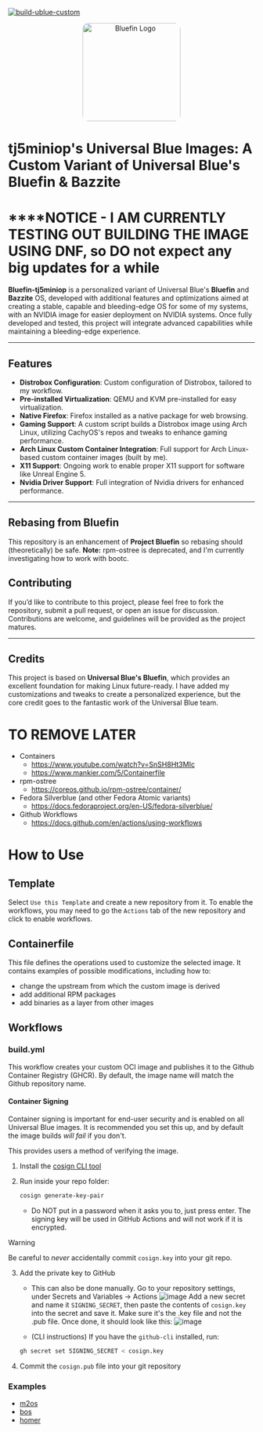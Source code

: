 [![build-ublue-custom](https://github.com/tj5miniop/bluefin-custom/actions/workflows/build.yml/badge.svg)](https://github.com/tj5miniop/bluefin-custom/actions/workflows/build.yml)

<p align="center">
  <img src="Bluefin-Logo.png" alt="Bluefin Logo" style="border-radius:12px; width:200px;">
</p>

# tj5miniop's Universal Blue Images: A Custom Variant of Universal Blue's Bluefin & Bazzite

# ****NOTICE - I AM CURRENTLY TESTING OUT BUILDING THE IMAGE USING DNF, so DO not expect any big updates for a while

**Bluefin-tj5miniop** is a personalized variant of Universal Blue's **Bluefin** and **Bazzite** OS, developed with additional features and optimizations aimed at creating a stable, capable and bleeding-edge OS for some of my systems, with an NVIDIA image for easier deployment on NVIDIA systems. Once fully developed and tested, this project will integrate advanced capabilities while maintaining a bleeding-edge experience. 

---

## Features

- **Distrobox Configuration**: Custom configuration of Distrobox, tailored to my workflow.
- **Pre-installed Virtualization**: QEMU and KVM pre-installed for easy virtualization.
- **Native Firefox**: Firefox installed as a native package for web browsing.
- **Gaming Support**: A custom script builds a Distrobox image using Arch Linux, utilizing CachyOS's repos and tweaks to enhance gaming performance.
- **Arch Linux Custom Container Integration**: Full support for Arch Linux-based custom container images (built by me).
- **X11 Support**: Ongoing work to enable proper X11 support for software like Unreal Engine 5.
- **Nvidia Driver Support**: Full integration of Nvidia drivers for enhanced performance.

---

## Rebasing from Bluefin

This repository is an enhancement of **Project Bluefin** so rebasing should (theoretically) be safe. **Note:** rpm-ostree is deprecated, and I'm currently investigating how to work with bootc.

## Contributing

If you’d like to contribute to this project, please feel free to fork the repository, submit a pull request, or open an issue for discussion. Contributions are welcome, and guidelines will be provided as the project matures.

---

## Credits

This project is based on **Universal Blue's Bluefin**, which provides an excellent foundation for making Linux future-ready. I have added my customizations and tweaks to create a personalized experience, but the core credit goes to the fantastic work of the Universal Blue team.


# TO REMOVE LATER
- Containers
  - https://www.youtube.com/watch?v=SnSH8Ht3MIc
  - https://www.mankier.com/5/Containerfile
- rpm-ostree
  - https://coreos.github.io/rpm-ostree/container/
- Fedora Silverblue (and other Fedora Atomic variants)
  - https://docs.fedoraproject.org/en-US/fedora-silverblue/
- Github Workflows
  - https://docs.github.com/en/actions/using-workflows

# How to Use

## Template

Select `Use this Template` and create a new repository from it. To enable the workflows, you may need to go the `Actions` tab of the new repository and click to enable workflows.

## Containerfile

This file defines the operations used to customize the selected image. It contains examples of possible modifications, including how to:
- change the upstream from which the custom image is derived
- add additional RPM packages
- add binaries as a layer from other images

## Workflows

### build.yml

This workflow creates your custom OCI image and publishes it to the Github Container Registry (GHCR). By default, the image name will match the Github repository name.

#### Container Signing

Container signing is important for end-user security and is enabled on all Universal Blue images. It is recommended you set this up, and by default the image builds *will fail* if you don't.

This provides users a method of verifying the image.

1. Install the [cosign CLI tool](https://edu.chainguard.dev/open-source/sigstore/cosign/how-to-install-cosign/#installing-cosign-with-the-cosign-binary)

2. Run inside your repo folder:

    ```bash
    cosign generate-key-pair
    ```

    
    - Do NOT put in a password when it asks you to, just press enter. The signing key will be used in GitHub Actions and will not work if it is encrypted.

> [!WARNING]
> Be careful to *never* accidentally commit `cosign.key` into your git repo.

3. Add the private key to GitHub

    - This can also be done manually. Go to your repository settings, under Secrets and Variables -> Actions
    ![image](https://user-images.githubusercontent.com/1264109/216735595-0ecf1b66-b9ee-439e-87d7-c8cc43c2110a.png)
    Add a new secret and name it `SIGNING_SECRET`, then paste the contents of `cosign.key` into the secret and save it. Make sure it's the .key file and not the .pub file. Once done, it should look like this:
    ![image](https://user-images.githubusercontent.com/1264109/216735690-2d19271f-cee2-45ac-a039-23e6a4c16b34.png)

    - (CLI instructions) If you have the `github-cli` installed, run:

    ```bash
    gh secret set SIGNING_SECRET < cosign.key
    ```

4. Commit the `cosign.pub` file into your git repository

### Examples
- [m2os](https://github.com/m2giles/m2os)
- [bos](https://github.com/bsherman/bos)
- [homer](https://github.com/bketelsen/homer/)
